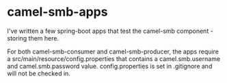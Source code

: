 # camel-smb-apps

I've written a few spring-boot apps that test the camel-smb component - storing them here.

For both camel-smb-consumer and camel-smb-producer, the apps require a src/main/resource/config.properties that
contains a camel.smb.username and camel.smb.password value.    config.properties is set in .gitignore and will not be checked in.

